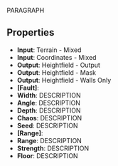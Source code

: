 
PARAGRAPH

## Properties
- **Input**: Terrain - Mixed
- **Input**: Coordinates - Mixed
- **Output**: Heightfield - Output
- **Output**: Heightfield - Mask
- **Output**: Heightfield - Walls Only
- **[Fault]**: 
- **Width**: DESCRIPTION
- **Angle**: DESCRIPTION
- **Depth**: DESCRIPTION
- **Chaos**: DESCRIPTION
- **Seed**: DESCRIPTION
- **[Range]**: 
- **Range**: DESCRIPTION
- **Strength**: DESCRIPTION
- **Floor**: DESCRIPTION



